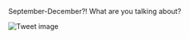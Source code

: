September-December?! What are you talking about?


![Tweet image](/asset/crosspoast/G0A6TKyaQAAZOLj.jpg)

